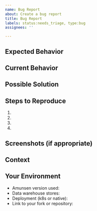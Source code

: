 ```yaml
---
name: Bug Report
about: Create a bug report
title: Bug Report
labels: status:needs_triage, type:bug
assignees: ''

---
```


<!--- Provide a general summary of the issue in the Title above -->
<!--- Look through existing open and closed issues to see if someone has reported the issue before -->

## Expected Behavior
<!--- Tell us what should happen -->

## Current Behavior
<!--- Tell us what happens instead of the expected behavior -->

## Possible Solution
<!--- Not obligatory, but suggest a fix/reason for the bug -->

## Steps to Reproduce
<!--- Provide a link to a live example, or an unambiguous set of steps to -->
<!--- reproduce this bug. Include code to reproduce, if relevant -->
1.
2.
3.
4.

## Screenshots (if appropriate)

## Context
<!--- How has this issue affected you? -->
<!--- Providing context helps us come up with a solution that is most useful in the real world -->

## Your Environment
<!--- Include as many relevant details about the environment you experienced the bug in -->
* Amunsen version used:
* Data warehouse stores:
* Deployment (k8s or native):
* Link to your fork or repository:
